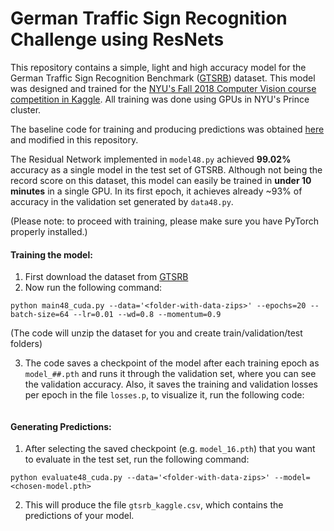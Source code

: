 # German Traffic Sign Recognition Challenge using ResNets

This repository contains a simple, light and high accuracy model for the German Traffic Sign Recognition Benchmark ([GTSRB](http://benchmark.ini.rub.de/?section=gtsrb&subsection=dataset)) dataset. This model was designed and trained for the [NYU's Fall 2018 Computer Vision course competition in Kaggle](https://www.kaggle.com/c/nyu-cv-fall-2018). All training was done using GPUs in NYU's Prince cluster.

The baseline code for training and producing predictions was obtained [here](https://github.com/soumith/traffic-sign-detection-homework) and modified in this repository.

The Residual Network implemented in `model48.py` achieved **99.02%** accuracy as a single model in the test set of GTSRB. Although not being the record score on this dataset, this model can easily be trained in **under 10 minutes** in a single GPU. In its first epoch, it achieves already ~93% of accuracy in the validation set generated by `data48.py`.

(Please note: to proceed with training, please make sure you have PyTorch properly installed.)

#### Training the model:
1. First download the dataset from [GTSRB](http://benchmark.ini.rub.de/?section=gtsrb&subsection=dataset)
2. Now run the following command:

```
python main48_cuda.py --data='<folder-with-data-zips>' --epochs=20 --batch-size=64 --lr=0.01 --wd=0.8 --momentum=0.9
```
(The code will unzip the dataset for you and create train/validation/test folders)

3. The code saves a checkpoint of the model after each training epoch as `model_##.pth` and runs it through the validation set, where you can see the validation accuracy. Also, it saves the training and validation losses per epoch in the file `losses.p`, to visualize it, run the following code:

```

```

#### Generating Predictions:
1. After selecting the saved checkpoint (e.g. `model_16.pth`) that you want to evaluate in the test set, run the following command:

```
python evaluate48_cuda.py --data='<folder-with-data-zips>' --model=<chosen-model.pth>
```

2. This will produce the file `gtsrb_kaggle.csv`, which contains the predictions of your model.
